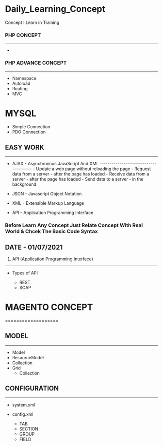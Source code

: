 # Daily_Learning_Concept
Concept I Learn in Training




### PHP CONCEPT
---------------
- 



### PHP ADVANCE CONCEPT
-----------------------
- Namespace
- Autoload
- Routing
- MVC


MYSQL
=====
- Simple Connection
- PDO    Connection




## EASY WORK
----------------
- AJAX  - Asynchronous JavaScript And XML
         ---------------------------------------
            - Update a web page without reloading the page
            - Request data from a server - after the page has loaded
            - Receive data from a server - after the page has loaded
            - Send data to a server - in the background
         
         
- JSON  - Javascript Object Notation
- XML   - Extensible Markup Language
- API   - Application Programming Interface




### Before Learn Any Concept Just Relate Concept With Real World &  Chcek The Basic Code Syntax

## DATE - 01/07/2021


1) API (Application Programming Interface)
  --------------------------------------------
 - Types of API
 
     - REST
     - SOAP


 
 

# MAGENTO CONCEPT
===================

## MODEL
----------
   - Model
   - ResourceModel
   - Collection
   - Grid
       - Collection
      

## CONFIGURATION
--------------------
- system.xml
- config.xml

  - TAB
  - SECTION
  - GROUP
  - FIELD





 
